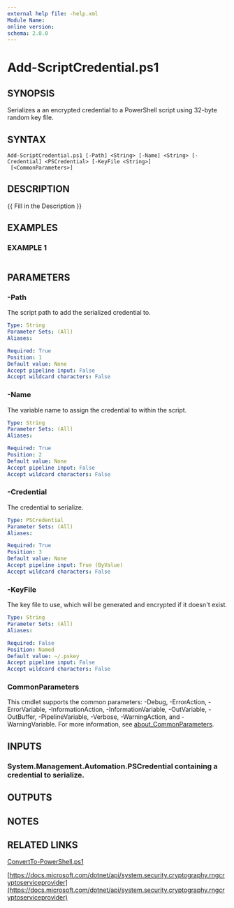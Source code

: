 ```yaml
---
external help file: -help.xml
Module Name:
online version:
schema: 2.0.0
---
```


# Add-ScriptCredential.ps1

## SYNOPSIS
Serializes a an encrypted credential to a PowerShell script using 32-byte random key file.

## SYNTAX

```
Add-ScriptCredential.ps1 [-Path] <String> [-Name] <String> [-Credential] <PSCredential> [-KeyFile <String>]
 [<CommonParameters>]
```

## DESCRIPTION
{{ Fill in the Description }}

## EXAMPLES

### EXAMPLE 1
```

```

## PARAMETERS

### -Path
The script path to add the serialized credential to.

```yaml
Type: String
Parameter Sets: (All)
Aliases:

Required: True
Position: 1
Default value: None
Accept pipeline input: False
Accept wildcard characters: False
```

### -Name
The variable name to assign the credential to within the script.

```yaml
Type: String
Parameter Sets: (All)
Aliases:

Required: True
Position: 2
Default value: None
Accept pipeline input: False
Accept wildcard characters: False
```

### -Credential
The credential to serialize.

```yaml
Type: PSCredential
Parameter Sets: (All)
Aliases:

Required: True
Position: 3
Default value: None
Accept pipeline input: True (ByValue)
Accept wildcard characters: False
```

### -KeyFile
The key file to use, which will be generated and encrypted if it doesn't exist.

```yaml
Type: String
Parameter Sets: (All)
Aliases:

Required: False
Position: Named
Default value: ~/.pskey
Accept pipeline input: False
Accept wildcard characters: False
```

### CommonParameters
This cmdlet supports the common parameters: -Debug, -ErrorAction, -ErrorVariable, -InformationAction, -InformationVariable, -OutVariable, -OutBuffer, -PipelineVariable, -Verbose, -WarningAction, and -WarningVariable. For more information, see [about_CommonParameters](http://go.microsoft.com/fwlink/?LinkID=113216).

## INPUTS

### System.Management.Automation.PSCredential containing a credential to serialize.
## OUTPUTS

## NOTES

## RELATED LINKS

[ConvertTo-PowerShell.ps1]()

[https://docs.microsoft.com/dotnet/api/system.security.cryptography.rngcryptoserviceprovider](https://docs.microsoft.com/dotnet/api/system.security.cryptography.rngcryptoserviceprovider)

